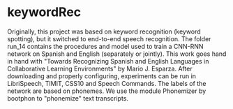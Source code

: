 # keywordRec
Originally, this project was based on keyword recognition (keyword spotting), but it switched to end-to-end speech recognition. The folder run\_14 contains the procedures and model used to train a CNN-RNN network on Spanish and English (separately or jointly). This work goes hand in hand with "Towards Recognizing Spanish and English Languages in Collaborative Learning Environments" by Mario J. Esparza. After downloading and properly configuring, experiments can be run in LibriSpeech, TIMIT, CSS10 and Speech Commands. The labels of the network are based on phonemes. We use the module Phonemizer by bootphon to "phonemize" text transcripts.
